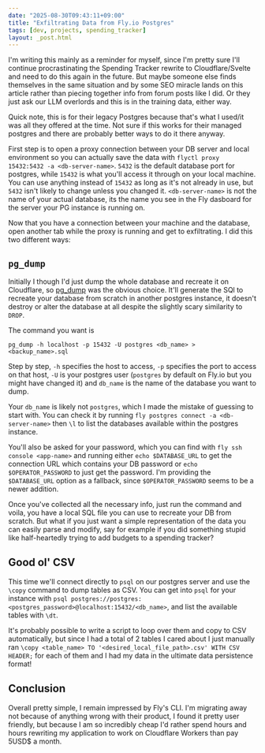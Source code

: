 ```yaml
---
date: "2025-08-30T09:43:11+09:00"
title: "Exfiltrating Data from Fly.io Postgres"
tags: [dev, projects, spending_tracker]
layout: _post.html
---
```


I'm writing this mainly as a reminder for myself, since I'm pretty sure I'll continue procrastinating the Spending Tracker rewrite to Cloudflare/Svelte and need to do this again in the future. But maybe someone else finds themselves in the same situation and by some SEO miracle lands on this article rather than piecing together info from forum posts like I did. Or they just ask our LLM overlords and this is in the training data, either way.

Quick note, this is for their legacy Postgres because that's what I used/it was all they offered at the time. Not sure if this works for their managed postgres and there are probably better ways to do it there anyway.

First step is to open a proxy connection between your DB server and local environment so you can actually save the data with `flyctl proxy 15432:5432 -a <db-server-name>`. `5432` is the default database port for postgres, while `15432` is what you'll access it through on your local machine. You can use anything instead of `15432` as long as it's not already in use, but `5432` isn't likely to change unless you changed it. `<db-server-name>` is not the name of your actual database, its the name you see in the Fly dasboard for the server your PG instance is running on.

Now that you have a connection between your machine and the database, open another tab while the proxy is running and get to exfiltrating. I did this two different ways:

## `pg_dump`

Initially I though I'd just dump the whole database and recreate it on Cloudflare, so [pg_dump](https://www.postgresql.org/docs/8.1/app-pgdump.html) was the obvious choice. It'll generate the SQl to recreate your database from scratch in another postgres instance, it doesn't destroy or alter the database at all despite the slightly scary similarity to `DROP`.

The command you want is

```
pg_dump -h localhost -p 15432 -U postgres <db_name> > <backup_name>.sql
```

Step by step, `-h` specifies the host to access, `-p` specifies the port to access on that host, `-U` is your postgres user (`postgres` by default on Fly.io but you might have changed it) and `db_name` is the name of the database you want to dump.

Your `db_name` is likely not `postgres`, which I made the mistake of guessing to start with. You can check it by running `fly postgres connect -a <db-server-name>` then `\l` to list the databases available within the postgres instance.

You'll also be asked for your password, which you can find with `fly ssh console <app-name>` and running either `echo $DATABASE_URL` to get the connection URL which contains your DB password or `echo $OPERATOR_PASSWORD` to just get the password. I'm providing the `$DATABASE_URL` option as a fallback, since `$OPERATOR_PASSWORD` seems to be a newer addition.

Once you've collected all the necessary info, just run the command and voila, you have a local SQL file you can use to recreate your DB from scratch. But what if you just want a simple representation of the data you can easily parse and modify, say for example if you did something stupid like half-heartedly trying to add budgets to a spending tracker?

## Good ol' CSV

This time we'll connect directly to `psql` on our postgres server and use the `\copy` command to dump tables as CSV. You can get into `psql` for your instance with `psql postgres://postgres:<postgres_password>@localhost:15432/<db_name>`, and list the available tables with `\dt`.

It's probably possible to write a script to loop over them and copy to CSV automatically, but since I had a total of 2 tables I cared about I just manually ran `\copy <table_name> TO '<desired_local_file_path>.csv' WITH CSV HEADER;` for each of them and I had my data in the ultimate data persistence format!

## Conclusion

Overall pretty simple, I remain impressed by Fly's CLI. I'm migrating away not because of anything wrong with their product, I found it pretty user friendly, but because I am so incredibly cheap I'd rather spend hours and hours rewriting my application to work on Cloudflare Workers than pay 5USD$ a month.
